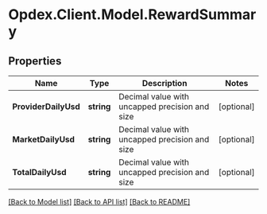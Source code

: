 # Opdex.Client.Model.RewardSummary

## Properties

Name | Type | Description | Notes
------------ | ------------- | ------------- | -------------
**ProviderDailyUsd** | **string** | Decimal value with uncapped precision and size | [optional] 
**MarketDailyUsd** | **string** | Decimal value with uncapped precision and size | [optional] 
**TotalDailyUsd** | **string** | Decimal value with uncapped precision and size | [optional] 

[[Back to Model list]](../README.md#documentation-for-models) [[Back to API list]](../README.md#documentation-for-api-endpoints) [[Back to README]](../README.md)

